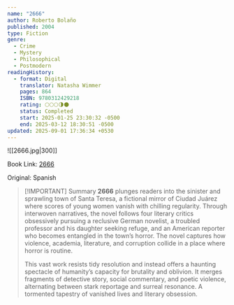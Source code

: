 ```yaml
---
name: "2666"
author: Roberto Bolaño
published: 2004
type: Fiction
genre:
  - Crime
  - Mystery
  - Philosophical
  - Postmodern
readingHistory:
  - format: Digital
    translator: Natasha Wimmer
    pages: 864
    ISBN: 9780312429218
    rating: 🌕🌕🌕🌗🌑
    status: Completed
    start: 2025-01-25 23:30:32 -0500
    end: 2025-03-12 18:30:51 -0500
updated: 2025-09-01 17:36:34 +0530
---
```


![[2666.jpg|300]]

Book Link: [2666](https://www.goodreads.com/book/show/63032.2666)

Original: Spanish

> [!IMPORTANT] Summary
> **2666** plunges readers into the sinister and sprawling town of Santa Teresa, a fictional mirror of Ciudad Juárez where scores of young women vanish with chilling regularity. Through interwoven narratives, the novel follows four literary critics obsessively pursuing a reclusive German novelist, a troubled professor and his daughter seeking refuge, and an American reporter who becomes entangled in the town’s horror. The novel captures how violence, academia, literature, and corruption collide in a place where horror is routine. 
> 
> This vast work resists tidy resolution and instead offers a haunting spectacle of humanity’s capacity for brutality and oblivion. It merges fragments of detective story, social commentary, and poetic violence, alternating between stark reportage and surreal resonance. A tormented tapestry of vanished lives and literary obsession.
